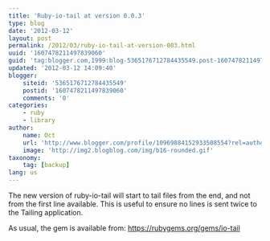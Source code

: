 ```yaml
---
title: 'Ruby-io-tail at version 0.0.3'
type: blog
date: '2012-03-12'
layout: post
permalink: /2012/03/ruby-io-tail-at-version-003.html
uuid: '1607478211497839060'
guid: 'tag:blogger.com,1999:blog-5365176712784435549.post-1607478211497839060'
updated: '2012-03-12 14:09:40'
blogger:
    siteid: '5365176712784435549'
    postid: '1607478211497839060'
    comments: '0'
categories:
    - ruby
    - library
author:
    name: Oct
    url: 'http://www.blogger.com/profile/10969884152933508554?rel=author'
    image: 'http://img2.blogblog.com/img/b16-rounded.gif'
taxonomy:
    tag: [backup]
lang: us
---
```


The new version of ruby-io-tail will start to tail files from the end, and not from the first line available. This is useful to ensure no lines is sent twice to the Tailing application.

As usual, the gem is available from: <a href="https://rubygems.org/gems/io-tail">https://rubygems.org/gems/io-tail</a>
